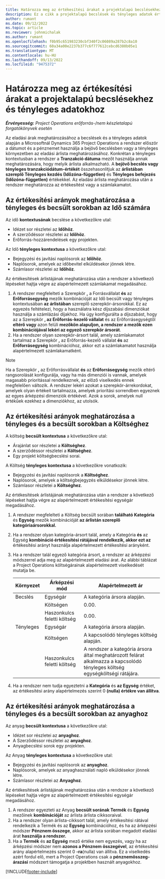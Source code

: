 ```yaml
---
title: Határozza meg az értékesítési árakat a projektalapú becslésekhez és tényleges adatokhoz
description: Ez a cikk a projektalapú becslések és tényleges adatok értékesítési árainak meghatározásáról nyújt tájékoztatást.
author: rumant
ms.date: 09/12/2022
ms.topic: article
ms.reviewer: johnmichalak
ms.author: rumant
ms.openlocfilehash: f0b95c651983230cbf340f2c06089a287b2c8a10
ms.sourcegitcommit: 60a34a00e2237b377c6f777612cebcd6380b05e1
ms.translationtype: MT
ms.contentlocale: hu-HU
ms.lasthandoff: 09/13/2022
ms.locfileid: "9475372"
---
```

#  <a name="determine-sales-prices-for-project-based-estimates-and-actuals"></a>Határozza meg az értékesítési árakat a projektalapú becslésekhez és tényleges adatokhoz

_**Érvényesség:** Project Operations erőforrás-/nem készletalapú forgatókönyvek esetén_

Az eladási árak meghatározásához a becslések és a tényleges adatok alapján a Microsoftnál Dynamics 365 Project Operations a rendszer először a dátumot és a pénznemet használja a bejövő becslésben vagy a tényleges környezetben az eladási árlista meghatározásához. Konkrétan a tényleges kontextusban a rendszer a **Tranzakció dátuma** mezőt használja annak meghatározására, hogy melyik árlista alkalmazható. A **bejövő becslés vagy tényleges tranzakciódátum-értékét** összehasonlítjuk az **árlistában szereplő Tényleges kezdés (Időzóna-független)** és **Tényleges befejezés (Időzóna-független)** értékekkel. Az eladási árlista meghatározása után a rendszer meghatározza az értékesítést vagy a számlakamatot.

## <a name="determining-sales-rates-on-actual-and-estimate-lines-for-time"></a>Az értékesítési arányok meghatározása a tényleges és becsült sorokban az Idő számára

Az idő **kontextusának** becslése a következőkre utal:

- Idézet sor részletei az **Időhöz**.
- A szerződéssor részletei az **Időhöz**.
- Erőforrás-hozzárendelések egy projekten.

Az Idő **tényleges kontextusa** a következőkre utal:

- Bejegyzési és javítási naplósorok az **Időhöz**.
- Naplósorok, amelyek az időbevitel elküldésekor jönnek létre.
- Számlasor részletei az **Időhöz**. 

Az értékesítések árlistájának meghatározása után a rendszer a következő lépéseket hajtja végre az alapértelmezett számlakamat megadásához.

1. A rendszer megfelelteti a Szerepkör **,** a Forrásvállalat **és** az **Erőforrásegység** mezők kombinációját az Idő becsült vagy tényleges kontextusában **az árlistában** szereplő szerepkör-ársorokkal. Ez az egyezés feltételezi, hogy a használatra kész díjszabási dimenziókat használja a számlázási díjakhoz. Ha úgy konfigurálta a díjszabást, hogy az a Szerepkör **, az Erőforrás-kezelő vállalat** és az Erőforrásegységtől **eltérő vagy** azon felüli **mezőkön alapuljon, a rendszer a mezők ezen kombinációjával lekéri az egyező szerepkör ársorát**.
1. Ha a rendszer olyan szerepkör-ársort talál, amely számlakamatot tartalmaz a Szerepkör **,** az Erőforrás-kezelő vállalat **és** az **Erőforrásegység** kombinációhoz, akkor ezt a számlakamatot használja alapértelmezett számlakamatként.

> [!NOTE]
> Ha a Szerepkör **,** az Erőforrásvállalat **és** az **Erőforrásegység** mezők eltérő rangsorolását konfigurálja, vagy ha más dimenziói is vannak, amelyek magasabb prioritással rendelkeznek, az előző viselkedés ennek megfelelően változik. A rendszer lekéri azokat a szerepkör-árrekordokat, amelyek olyan értékeit tartalmazza, amelyek prioritási sorrendben egyeznek az egyes árképzési dimenziók értékével. Azok a sorok, amelyek null értékűek ezekhez a dimenziókhoz, az utolsók.

## <a name="determining-sales-rates-on-actual-and-estimate-lines-for-expense"></a>Az értékesítési arányok meghatározása a tényleges és a becsült sorokban a Költséghez

A költség **becsült kontextusa** a következőkre utal:

- Árajánlat sor részletei a **Költséghez**.
- A szerződéssor részletei a **Költséghez**.
- Egy projekt költségbecslési sorai.

A Költség **tényleges kontextusa** a következőkre vonatkozik:

- Bejegyzési és javítási naplósorok a **Költséghez**.
- Naplósorok, amelyek a költségbejegyzés elküldésekor jönnek létre.
- Számlasor részletei a **Költséghez**. 

Az értékesítések árlistájának meghatározása után a rendszer a következő lépéseket hajtja végre az alapértelmezett értékesítési egységár megadásához.

1. A rendszer megfelelteti a Költség becsült sorában **található Kategória** és **Egység** mezők kombinációját **az árlistán szereplő kategóriaársorokkal.**
1. Ha a rendszer olyan kategória-ársort talál, amely a Kategória **és** az Egység **kombináció értékesítési rátájával rendelkezik, akkor ezt az** értékesítési arányt használja alapértelmezett értékesítési arányként.
1. Ha a rendszer talál egyező kategória ársort, a rendszer az árképzési módszerrel adja meg az alapértelmezett eladási árat. Az alábbi táblázat a Project Operations költségárainak alapértelmezett viselkedését mutatja be.

    | Környezet | Árképzési mód | Alapértelmezett ár |
    | --- | --- | --- |
    | Becslés | Egységár | A kategória ársora alapján. |
    |        | Költségen | 0.00. |
    |        | Haszonkulcs feletti költség | 0.00. |
    | Tényleges | Egységár | A kategória ársora alapján. |
    |        | Költségen | A kapcsolódó tényleges költség alapján. |
    |        | Haszonkulcs feletti költség | A rendszer a kategória ársora által meghatározott felárat alkalmazza a kapcsolódó tényleges költség egységköltségi rátájára. |

1. Ha a rendszer nem tudja egyeztetni a **Kategória** és **az Egység** értéket, az értékesítési arány alapértelmezés szerint 0 **(nulla) értékre van állítva**.

## <a name="determining-sales-rates-on-actual-and-estimate-lines-for-material"></a>Az értékesítési arányok meghatározása a tényleges és a becsült sorokban az anyaghoz

Az anyag **becsült kontextusa** a következőkre utal:

- Idézet sor részletei az **anyaghoz**.
- A Szerződéssor részletei az **anyaghoz**.
- Anyagbecslési sorok egy projekten.

Az Anyag **tényleges kontextusa** a következőkre utal:

- Bejegyzési és javítási naplósorok az **anyaghoz**.
- Naplósorok, amelyek az anyaghasználati napló elküldésekor jönnek létre.
- Számlasor részletei az **Anyaghoz**. 

Az értékesítések árlistájának meghatározása után a rendszer a következő lépéseket hajtja végre az alapértelmezett értékesítési egységár megadásához.

1. A rendszer egyezteti az Anyag **becsült sorának Termék** és **Egység** mezőinek **kombinációját** az árlista árlista cikksoraival.
1. Ha a rendszer olyan árlista-cikksort talál, amely értékesítési rátával rendelkezik a Termék és az **Egység** kombinációhoz, és ha az árképzési módszer **Pénznem összege**, akkor az árlista sorában megadott eladási árat **használja a rendszer.** 
1. Ha a **Termék** és **az Egység** mező értéke nem egyezés, vagy ha az árképzési módszer nem **azonos a Pénznem összegével**, az értékesítési arány alapértelmezés szerint 0 **-ra**(nulla) van állítva. Ez a viselkedés azért fordul elő, mert a Project Operations csak a **pénznemösszeg-árazási** módszert támogatja a projektben használt anyagokhoz.

[!INCLUDE[footer-include](../includes/footer-banner.md)]
